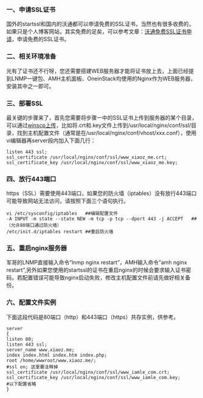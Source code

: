 ### 一、申请SSL证书

国外的startssl和国内的沃通都可以申请免费的SSL证书，当然也有很多收费的，如果只是个人博客网站，其实免费的足矣，可以参考文章：[沃通免费SSL证书申请](https://www.xiaoz.me/archives/6481)，申请免费的SSL证书。

### 二、相关环境准备

光有了证书还不行呀，您还需要搭建WEB服务器才能将证书放上去，上面已经提到LNMP一键包、AMH主机面板、OneinStack均使用的Nginx作为WEB服务器，安装其中之一即可。

### 三、部署SSL

最关键的步骤来了，首先您需要将步骤一中的SSL证书上传到服务器的某个目录，可以通过[winscp上传](http://www.xiaoz.me/archives/3250)，比如将.crt和.key文件上传到/usr/local/nginx/conf/ssl/目录，找到主机配置文件（通常是在/usr/local/nginx/conf/vhost/xxx.conf），使用vi编辑器再server段内加入下面几行：



```
listen 443 ssl;
ssl_certificate /usr/local/nginx/conf/ssl/www_xiaoz_me.crt;
ssl_certificate_key /usr/local/nginx/conf/ssl/www_xiaoz_me.key;
```

### 四、放行443端口

https（SSL）需要使用443端口，如果您的防火墙（iptables）没有放行443端口可能导致网站无法访问，请按照下面三个语句执行。



```
vi /etc/sysconfig/iptables   ##编辑配置文件
-A INPUT -m state --state NEW -m tcp -p tcp --dport 443 -j ACCEPT   ##（允许80端口通过防火墙）
/etc/init.d/iptables restart ##重启防火墙
```

### 五、重启nginx服务器

军哥的LNMP直接输入命令”lnmp nginx restart”，AMH输入命令”amh nginx restart”,另外如果您使用的startssl的证书在重启nginx的时候会要求输入证书密码，若配置错误可能导致nginx启动失败，修改主机配置文件前请先做好相关备份。

### 六、配置文件实例

下面这段代码是80端口（http）和443端口（https）共存实例，供参考。



```
server
{
listen 80;
listen 443 ssl;
server_name www.xiaoz.me;
index index.html index.htm index.php;
root /home/wwwroot/www.xiaoz.me/;
#ssl on; 这里要注释掉
ssl_certificate /usr/local/nginx/conf/ssl/www_iamle_com.crt;
ssl_certificate_key /usr/local/nginx/conf/ssl/www_iamle_com.key;
#以下配置省略
}
```



